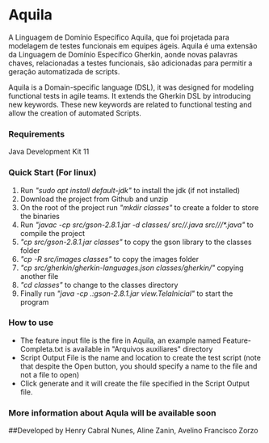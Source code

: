 # Aquila
A Linguagem de Domínio Específico Aquila, que foi projetada para modelagem de testes funcionais em equipes ágeis. Aquila é uma extensão da Linguagem de Domínio Específico Gherkin, aonde novas palavras chaves, relacionadas a testes funcionais, são adicionadas para permitir a geração automatizada de scripts. 

Aquila is a Domain-specific language (DSL), it was designed for modeling functional tests in agile teams. It extends the Gherkin DSL by introducing new keywords. These new keywords are related to functional testing and allow the creation of automated Scripts.

### Requirements
Java Development Kit 11


### Quick Start (For linux)
1. Run _"sudo apt install default-jdk"_ to install the jdk (if not installed)
1. Download the project from Github and unzip
1. On the root of the project run  _"mkdir classes"_ to create a folder to store the binaries
1. Run _"javac -cp src/gson-2.8.1.jar  -d classes/ src/*/*.java src/*/*/*.java"_ to compile the project
1. _"cp src/gson-2.8.1.jar classes"_ to copy the gson library to the classes folder
1. _"cp -R src/images classes"_ to copy the images folder
1. _"cp src/gherkin/gherkin-languages.json classes/gherkin/"_ copying another file
1. _"cd classes"_ to change to the classes directory
1. Finally run _"java -cp .:gson-2.8.1.jar view.TelaInicial"_ to start the program

### How to use
- The feature input file is the fire in Aquila, an example named Feature-Completa.txt is available in "Arquivos auxiliares" directory
- Script Output File is the name and location to create the test script (note that despite the Open button, you should specify a name to the file and not a file to open)
- Click generate and it will create the file specified in the Script Output file.

### More information about Aqula will be available soon


##Developed by Henry Cabral Nunes, Aline Zanin, Avelino Francisco Zorzo

